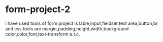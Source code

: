 # form-project-2
i have used tools of form project is lable,input,fieldset,text area,button,br and css tools are margin,padding,height,width,backgraund color,color,font,text-transform e.t.c.
